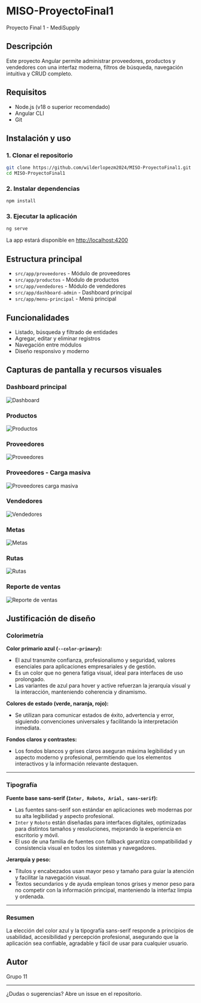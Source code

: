 # MISO-ProyectoFinal1

Proyecto Final 1 - MediSupply

## Descripción
Este proyecto Angular permite administrar proveedores, productos y vendedores con una interfaz moderna, filtros de búsqueda, navegación intuitiva y CRUD completo.

## Requisitos
- Node.js (v18 o superior recomendado)
- Angular CLI
- Git

## Instalación y uso

### 1. Clonar el repositorio
```sh
git clone https://github.com/wilderlopezm2024/MISO-ProyectoFinal1.git
cd MISO-ProyectoFinal1
```

### 2. Instalar dependencias
```sh
npm install
```

### 3. Ejecutar la aplicación
```sh
ng serve
```
La app estará disponible en [http://localhost:4200](http://localhost:4200)

## Estructura principal
- `src/app/proveedores` - Módulo de proveedores
- `src/app/productos` - Módulo de productos
- `src/app/vendedores` - Módulo de vendedores
- `src/app/dashboard-admin` - Dashboard principal
- `src/app/menu-principal` - Menú principal

## Funcionalidades
- Listado, búsqueda y filtrado de entidades
- Agregar, editar y eliminar registros
- Navegación entre módulos
- Diseño responsivo y moderno


## Capturas de pantalla y recursos visuales

### Dashboard principal
![Dashboard](src/assets/dashboard.png)

### Productos
![Productos](src/assets/productos.png)

### Proveedores
![Proveedores](src/assets/proveedores.png)

### Proveedores - Carga masiva
![Proveedores carga masiva](src/assets/proveedores_carga_masiva.png)

### Vendedores
![Vendedores](src/assets/vendedores.png)

### Metas
![Metas](src/assets/metas.png)

### Rutas
![Rutas](src/assets/rutas.png)

### Reporte de ventas
![Reporte de ventas](src/assets/reporte_ventas.png)

## Justificación de diseño

### Colorimetría

**Color primario azul (`--color-primary`):**
- El azul transmite confianza, profesionalismo y seguridad, valores esenciales para aplicaciones empresariales y de gestión.
- Es un color que no genera fatiga visual, ideal para interfaces de uso prolongado.
- Las variantes de azul para hover y active refuerzan la jerarquía visual y la interacción, manteniendo coherencia y dinamismo.

**Colores de estado (verde, naranja, rojo):**
- Se utilizan para comunicar estados de éxito, advertencia y error, siguiendo convenciones universales y facilitando la interpretación inmediata.

**Fondos claros y contrastes:**
- Los fondos blancos y grises claros aseguran máxima legibilidad y un aspecto moderno y profesional, permitiendo que los elementos interactivos y la información relevante destaquen.

---

### Tipografía

**Fuente base sans-serif (`Inter, Roboto, Arial, sans-serif`):**
- Las fuentes sans-serif son estándar en aplicaciones web modernas por su alta legibilidad y aspecto profesional.
- `Inter` y `Roboto` están diseñadas para interfaces digitales, optimizadas para distintos tamaños y resoluciones, mejorando la experiencia en escritorio y móvil.
- El uso de una familia de fuentes con fallback garantiza compatibilidad y consistencia visual en todos los sistemas y navegadores.

**Jerarquía y peso:**
- Títulos y encabezados usan mayor peso y tamaño para guiar la atención y facilitar la navegación visual.
- Textos secundarios y de ayuda emplean tonos grises y menor peso para no competir con la información principal, manteniendo la interfaz limpia y ordenada.

---

### Resumen

La elección del color azul y la tipografía sans-serif responde a principios de usabilidad, accesibilidad y percepción profesional, asegurando que la aplicación sea confiable, agradable y fácil de usar para cualquier usuario.

## Autor
Grupo 11

---
¿Dudas o sugerencias? Abre un issue en el repositorio.
